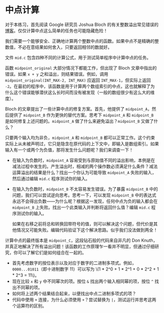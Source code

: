 # 中点计算

对于本练习，首先阅读 Google 研究员 Joshua Bloch 的有关整数溢出常见错误的[博客](https://blog.research.google/2006/06/extra-extra-read-all-about-it-nearly.html)。仅仅计算中点这么简单的任务也可能隐藏危险！

我们需要一个能够安全、正确地计算两个整数中点的函数。如果中点不是精确的整数值，不必在意结果如何舍入，只要返回相邻的数就好。

文件 `mid.c` 包含四种不同的计算公式，用于测试简单程序中计算中点的任务。

函数 `midpoint_original` 大部分情况下都能工作，但出现了 Bloch 文章中指出的错误。如果 `x + y` 之和溢出，则结果错误。例如，调用 `midpoint_original(INT_MAX-2, INT_MAX)` 应返回 `INT_MAX-1`，但实际上返回 `-2`。在最初的程序中，该函数是用于计算两个数组索引的中点，这也就解释了为什么这个错误能够潜伏这么长时间而没有被发现（一般的数组很少有这么大的维度）。

Bloch 的文章提出了一些计算中点的修复方案。首先，他提供了 `midpoint_A`，然后提供了 `midpoint_B` 作为更快的替代方案。思考下 `midpoint_A` 和 `midpoint_B` 是如何修复上述问题的。`midpoint_A` 做了什么来避免溢出？`midpoint_B` 又做了什么？

只要两个输入均为非负，`midpoint_A` 和 `midpoint_B` 都可以正常工作。这个约束实际上从未被声明过，它只是隐含在原代码的上下文中，即输入是数组索引。如果输入有一个或两个为负值，那将发生什么问题呢？我们来调查一下！

- 在输入为负数时，`midpoint_A` 容易受到与原始值不同的溢出影响，本例是在减法过程中发生的。产生溢出时，相减的两个操作数必须满足什么条件？减法运算溢出的结果是什么？找出一个你认为可能导致 `midpoint_A` 失败的输入，然后通过编辑 `mid.c` 程序测试你的输入。
- 在输入为负数时，`midpoint_B` 不太容易发生错误。为了暴露 `midpoint_B` 中的问题，我们可以尝试逆向思考。思考一下，可以发现 `midpoint_B` 中的表达式永远不会得出负数——为什么呢？根据这一发现，任何中点为负的输入都会在 `midpoint_B` 上失败。找出一个此类输入并判断将返回什么值？编辑 `mid.c` 程序测试你的输入。

   如果在右移之前将总和转换回带符号的值，则可以解决这个问题，但代价是其他情况又可能失败。编辑代码验证下这个解决思路。似乎我们没法做到两全！

计算中点的最终版本是 `midpoint_C`，这段钻石般的代码来自非凡的 Don Knuth，并真正地解决了所有溢出问题！该函数的工作原理乍一看并不明显，但通过仔细研究，你可以了解它们是如何组合在一起的。

- 首先考虑数字的按位表示以及对应于数字的二进制多项式。例如，`0000...01011`（即十进制数字 11）可以写为 \\(1 * 2^0 + 1 * 2^1 + 0 * 2^2 + 1 * 2^3 = 11\\)。   
- 现在比较 `x` 和 `y` 中不同幂次的项。按位 `&` 找出两个输入相同幂的项，按位 `^` 找出不同幂的项。
- 如何将上述两个结果结合起来，以便找出中点二进制多项式的项？
- 代码中使用 `+` 连接，为什么必须使用 `+`？尝试替换为 `|`，测试运行并思考这两个运算符的区别。
